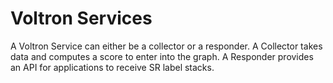 # Voltron Services

A Voltron Service can either be a collector or a responder. A Collector takes
data and computes a score to enter into the graph. A Responder provides
an API for applications to receive SR label stacks. 
